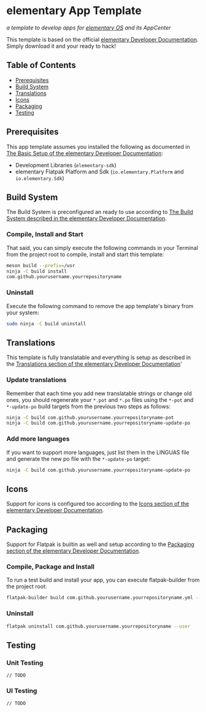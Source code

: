 # elementary App Template

_a template to develop apps for [elementary OS](https://elementary.io/) and its AppCenter_

This template is based on the official [elementary Developer Documentation](https://docs.elementary.io/develop/). Simply download it and your ready to hack!

## Table of Contents

- [Prerequisites](#prerequisites)
- [Build System](#build-system)
- [Translations](#translations)
- [Icons](#icons)
- [Packaging](#packaging)
- [Testing](#testing)

## Prerequisites

This app template assumes you installed the following as documented in [The Basic Setup of the elementary Developer Documentation](https://docs.elementary.io/develop/writing-apps/the-basic-setup):

- Development Libraries (`elementary-sdk`)
- elementary Flatpak Platform and Sdk (`io.elementary.Platform` and `io.elementary.Sdk`)

## Build System

The Build System is preconfigured an ready to use according to [The Build System described in the elementary Developer Documentation](https://docs.elementary.io/develop/writing-apps/our-first-app/the-build-system).

### Compile, Install and Start

That said, you can simply execute the following commands in your Terminal from the project root to compile, install and start this template:

```bash
meson build --prefix=/usr
ninja -C build install
com.github.yourusername.yourrepositoryname
```

### Uninstall

Execute the following command to remove the app template's binary from your system:

```bash
sudo ninja -C build uninstall
```

## Translations

This template is fully translatable and everything is setup as described in the [Translations section of the elementary Developer Documentation](https://docs.elementary.io/develop/writing-apps/our-first-app/translations)'

### Update translations

Remember that each time you add new translatable strings or change old ones, you should regenerate your `*.pot` and `*.po` files using the `*-pot` and `*-update-po` build targets from the previous two steps as follows:

```bash
ninja -C build com.github.yourusername.yourrepositoryname-pot
ninja -C build com.github.yourusername.yourrepositoryname-update-po
```

### Add more languages

If you want to support more languages, just list them in the LINGUAS file and generate the new po file with the `*-update-po` target:

```bash
ninja -C build com.github.yourusername.yourrepositoryname-update-po
```

## Icons

Support for icons is configured too according to the [Icons section of the elementary Developer Documentation](https://docs.elementary.io/develop/writing-apps/our-first-app/icons).

## Packaging

Support for Flatpak is builtin as well and setup according to the [Packaging section of the elementary Developer Documentation](https://docs.elementary.io/develop/writing-apps/our-first-app/packaging).

### Compile, Package and Install

To run a test build and install your app, you can execute flatpak-builder from the project root:

```bash
flatpak-builder build com.github.yourusername.yourrepositoryname.yml --user --install --force-clean
```

### Uninstall

```bash
flatpak uninstall com.github.yourusername.yourrepositoryname --user
```

## Testing

### Unit Testing

`// TODO`

### UI Testing

`// TODO`